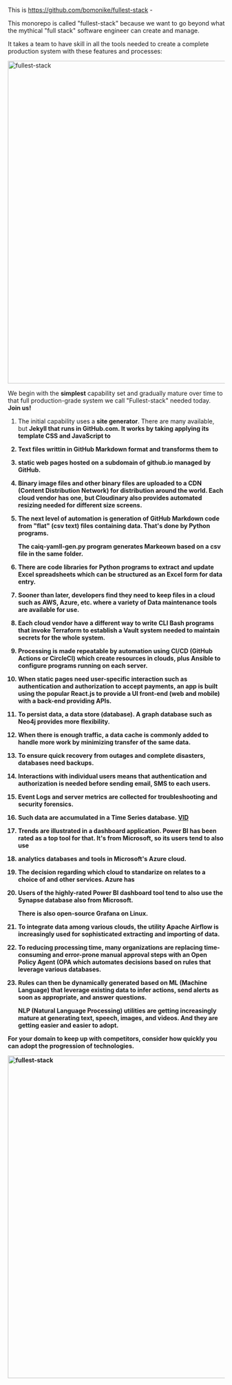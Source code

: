 This is https://github.com/bomonike/fullest-stack - 

This monorepo is called "fullest-stack" because we want to go beyond what the mythical "full stack" software engineer can create and manage.

It takes a team to have skill in all the tools needed to create a complete production system with these features and processes:

<a target="_blank" href="https://res.cloudinary.com/dcajqrroq/image/upload/v1658950646/fullest-stack-flow-1692x621_mj7lax.jpg"><img width="750" alt="fullest-stack" src="https://res.cloudinary.com/dcajqrroq/image/upload/v1658950646/fullest-stack-flow-1692x621_mj7lax.jpg"></a>

We begin with the <strong>simplest</strong> capability set and gradually mature over time to that full production-grade system we call "Fullest-stack" needed today.
<strong>Join us!</strong>

1. The initial capability uses a <strong>site generator</strong>. There are many available, but <strong>Jekyll<strong> that runs in GitHub.com. It works by taking applying its template CSS and JavaScript to 

1. Text files writtin in <strong>GitHub Markdown</strong> format and transforms them to 

1. <strong>static web pages</strong> hosted on a subdomain of github.io managed by GitHub.

1. Binary image files and other binary files are uploaded to a <strong>CDN</strong> (Content Distribution Network) for distribution around the world. Each cloud vendor has one, but <strong>Cloudinary</strong> also provides automated resizing needed for different size screens.


1. The next level of automation is generation of GitHub Markdown code from "flat" (<strong>csv</strong> text) files containing data. That's done by <strong>Python programs</strong>.

   The caiq-yamll-gen.py program generates Markeown based on a csv file in the same folder.

1. There are code libraries for Python programs to extract and update <strong>Excel</strong> spreadsheets which can be structured as an Excel form for data entry.


1. Sooner than later, developers find they need to keep files in a cloud such as AWS, <strong>Azure</strong>, etc. where a variety of <strong>Data maintenance</strong> tools are available for use. 

1. Each cloud vendor have a different way to write <strong>CLI Bash</strong> programs that invoke <strong>Terraform</strong> to establish a <strong>Vault</strong> system needed to maintain secrets for the whole system.

1. Processing is made repeatable by automation using CI/CD (<strong>GitHub Actions</strong> or CircleCI) which create resources in clouds, plus <strong>Ansible</strong> to configure programs running on each server.


1. When static pages need user-specific interaction such as authentication and authorization to accept payments, an app is built using the popular <strong>React.js</strong> to provide a UI front-end (web and mobile) with a <strong>back-end</strong> providing APIs.

1. To persist data, a data store (database). A graph database such as <strong>Neo4j</strong> provides more flexibility.

1. When there is enough traffic, a <strong>data cache</strong> is commonly added to handle more work by minimizing transfer of the same data.

1. To ensure quick recovery from outages and complete disasters, databases need <strong>backups</strong>.

1. Interactions with individual users means that authentication and authorization is needed before sending <strong>email, SMS</strong> to each users.

1. <strong>Event Logs and server metrics</strong> are collected for troubleshooting and security forensics.

1. Such data are accumulated in a <strong>Time Series</strong> database. <a target="_blank" href="https://www.youtube.com/watch?v=dTc4OGbt80w">VID</a>

1. Trends are illustrated in a <strong>dashboard</strong> application. <strong>Power BI</strong> has been rated as a top tool for that. It's from Microsoft, so its users tend to also use  

1. <strong>analytics</strong> databases and tools in Microsoft's Azure cloud.

1. The decision regarding which cloud to standarize on relates to a choice of and other services. Azure has 

1. Users of the highly-rated <strong>Power BI dashboard</strong> tool tend to also use the <strong>Synapse</strong> database also from Microsoft. 

   There is also open-source Grafana on Linux.

1. To integrate data among various clouds, the utility <strong>Apache Airflow</strong> is increasingly used for sophisticated extracting and importing of data.

1. To reducing processing time, many organizations are replacing time-consuming and error-prone manual approval steps with an Open Policy Agent (<strong>OPA</strong> which automates decisions based on <strong>rules</strong> that leverage various databases.

1. Rules can then be dynamically generated based on <strong>ML</strong> (Machine Language) that leverage existing data to infer <strong>actions</strong>, send <strong>alerts</strong> as soon as appropriate, and <strong>answer</strong> questions. 

   NLP (Natural Language Processing) utilities are getting increasingly mature at generating text, speech, images, and videos. And they are getting easier and easier to adopt.

For your domain to keep up with competitors, consider how quickly you can adopt the progression of technologies.

<a target="_blank" href="https://res.cloudinary.com/dcajqrroq/image/upload/v1658950646/fullest-stack-flow-1692x621_mj7lax.jpg"><img width="750" alt="fullest-stack" src="https://res.cloudinary.com/dcajqrroq/image/upload/v1658950646/fullest-stack-flow-1692x621_mj7lax.jpg"></a>

